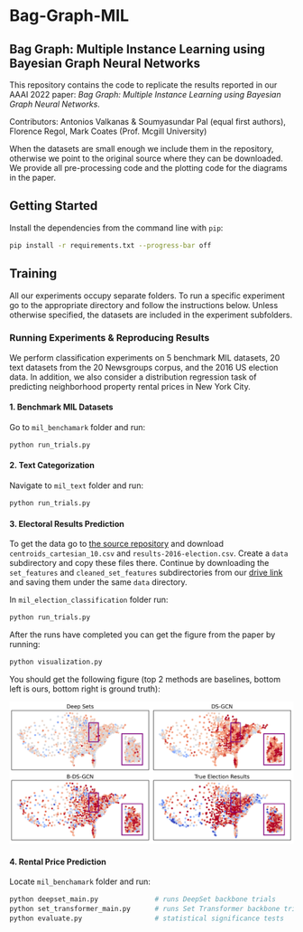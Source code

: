 # Bag-Graph-MIL

## Bag Graph: Multiple Instance Learning using Bayesian Graph Neural Networks

This repository contains the code to replicate the results reported in our AAAI 2022 paper: *Bag Graph:
Multiple Instance Learning using Bayesian Graph Neural Networks*. 

Contributors: Antonios Valkanas & Soumyasundar Pal (equal first authors), Florence Regol, Mark Coates (Prof. Mcgill University)

When the datasets are small enough we include them in the repository, otherwise we point to the original source where they can be downloaded. We provide all pre-processing code and the plotting code for the diagrams in the paper.

## Getting Started

Install the dependencies from the command line with `pip`:

```sh
pip install -r requirements.txt --progress-bar off
```

## Training
All our experiments occupy separate folders. To run a specific experiment go to the appropriate directory and follow the instructions below. Unless otherwise specified, the datasets are included in the experiment subfolders.
### Running Experiments & Reproducing Results
We perform classification experiments on 5 benchmark MIL datasets, 20 text datasets from the 20 Newsgroups corpus,
and the 2016 US election data. In addition, we also consider a distribution regression task of predicting neighborhood
property rental prices in New York City.
#### 1. Benchmark MIL Datasets
Go to `mil_benchamark` folder and run:
```sh
python run_trials.py
```
#### 2. Text Categorization
Navigate to `mil_text` folder and run:
```sh
python run_trials.py
```
#### 3. Electoral Results Prediction
To get the data go to [the source repository](https://github.com/flaxter/us2016/tree/master/data) and download `centroids_cartesian_10.csv` and `results-2016-election.csv`. Create a `data` subdirectory and copy these files there.
Continue by downloading the `set_features` and `cleaned_set_features` subdirectories from our [drive link](https://drive.google.com/drive/folders/1Qb5us6pu0RUGD20UaFKPy1I8OdPmKDrQ?usp=sharing) and saving them under the same `data` directory.

In `mil_election_classification` folder run:
```sh
python run_trials.py
```
After the runs have completed you can get the figure from the paper by running:
```sh
python visualization.py
```
You should get the following figure (top 2 methods are baselines, bottom left is ours, bottom right is ground truth):

![failed to load](election.PNG "Election Plot")

#### 4. Rental Price Prediction
Locate `mil_benchamark` folder and run:
```sh
python deepset_main.py              # runs DeepSet backbone trials
python set_transformer_main.py      # runs Set Transformer backbone trials
python evaluate.py                  # statistical significance tests
```

